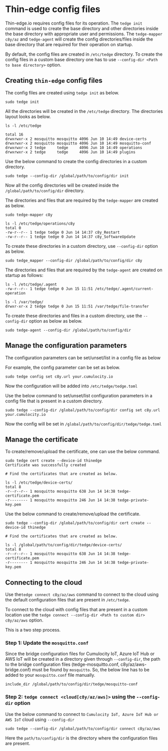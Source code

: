 # Thin-edge config files

Thin-edge.io requires config files for its operation. The `tedge init` command is used to create
the base directory and other directories inside the base directory with appropriate user and permissions.
The `tedge-mapper c8y/az` and `tedge-agent` will create the config
directories/files inside the base directory that are required for their operation on startup.

By default, the config files are created in `/etc/tedge` directory. To create the config files in
a custom base directory one has to use `--config-dir <Path to base directory>` option.

## Creating `thin-edge` config files

The config files are created using `tedge init` as below.

```shell
sudo tedge init
```

All the directories will be created in the `/etc/tedge` directory. The directories layout looks as below.

```shell
ls -l /etc/tedge

total 16
drwxrwxr-x 2 mosquitto mosquitto 4096 Jun 10 14:49 device-certs
drwxrwxr-x 2 mosquitto mosquitto 4096 Jun 10 14:49 mosquitto-conf
drwxrwxr-x 2 tedge     tedge     4096 Jun 10 14:49 operations
drwxrwxr-x 2 tedge     tedge     4096 Jun 10 14:49 plugins
```

Use the below command to create the config directories in a custom directory.

```shell
sudo tedge --config-dir /global/path/to/config/dir init
```

Now all the config directories will be created inside the `/global/path/to/config/dir` directory.

The directories and files that are required by the `tedge-mapper` are created as below.

```shell
sudo tedge-mapper c8y
```

```
ls -l /etc/tedge/operations/c8y
total 0
-rw-r--r-- 1 tedge tedge 0 Jun 14 14:37 c8y_Restart
-rw-r--r-- 1 tedge tedge 0 Jun 14 14:37 c8y_SoftwareUpdate
```

To create these directories in a custom directory, use `--config-dir` option as below.

```shell
sudo tedge_mapper --config-dir /global/path/to/config/dir c8y
```

The directories and files that are required by the `tedge-agent` are created on startup as follows:


```
ls -l /etc/tedge/.agent
-rw-r--r-- 1 tedge tedge 0 Jun 15 11:51 /etc/tedge/.agent/current-operation

ls -l /var/tedge/
drwxr-xr-x 2 tedge tedge 0 Jun 15 11:51 /var/tedge/file-transfer
```

To create these directories and files in a custom directory, use the `--config-dir` option as below as below.

```shell
sudo tedge-agent --config-dir /global/path/to/config/dir
```

## Manage the configuration parameters

The configuration parameters can be set/unset/list in a config file as below

For example, the config parameter can be set as below.

```shell
sudo tedge config set c8y.url your.cumulocity.io
```

Now the configuration will be added into `/etc/tedge/tedge.toml`

Use the below command to set/unset/list configuration parameters in a config file that is present
in a custom directory.

```shell
sudo tedge --config-dir /global/path/to/config/dir config set c8y.url your.cumulocity.io
```

Now the config will be set in `/global/path/to/config/dir/tedge/tedge.toml`

## Manage the certificate

To create/remove/upload the certificate, one can use the below command.

```shell
sudo tedge cert create --device-id thinedge
Certificate was successfully created

# Find the certificates that are created as below.

ls -l /etc/tedge/device-certs/
total 8
-r--r--r-- 1 mosquitto mosquitto 638 Jun 14 14:38 tedge-certificate.pem
-r-------- 1 mosquitto mosquitto 246 Jun 14 14:38 tedge-private-key.pem
```

Use the below command to create/remove/upload the certificate.

```shell
sudo tedge --config-dir /global/path/to/config/dir cert create --device-id thinedge

# Find the certificates that are created as below.

ls -l /global/path/to/config/dir/tedge/device-certs/
total 8
-r--r--r-- 1 mosquitto mosquitto 638 Jun 14 14:38 tedge-certificate.pem
-r-------- 1 mosquitto mosquitto 246 Jun 14 14:38 tedge-private-key.pem
```

## Connecting to the cloud

Use the`tedge connect c8y/az/aws` command to connect to the cloud using the default configuration files
that are present in `/etc/tedge`.

To connect to the cloud with config files that are present in a custom location use
the `tedge connect --config-dir <Path to custom dir> c8y/az/aws` option.

This is a two step process.

### Step 1: Update the `mosquitto.conf`

Since the bridge configuration files for Cumulocity IoT, Azure IoT Hub or AWS IoT will be created in a directory given through `--config-dir`,
the path to the bridge configuration files (tedge-mosquitto.conf, c8y/az/aws-bridge.conf) must be found by `mosquitto`.
So, the below line has to be added to your `mosquitto.conf` file manually.

```include_dir /global/path/to/config/dir/tedge/mosquitto-conf```

### Step 2: `tedge connect <cloud[c8y/az/aws]>` using the `--config-dir` option

Use the below command to connect to `Cumulocity IoT, Azure IoT Hub or AWS IoT` cloud using `--config-dir`

```shell
sudo tedge --config-dir /global/path/to/config/dir connect c8y/az/aws
```

Here the `path/to/config/dir` is the directory where the configuration files are present.
